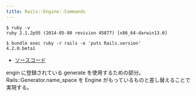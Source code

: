 ```yaml
---
title: Rails::Engine::Commands
---
```


```
$ ruby -v
ruby 2.1.2p95 (2014-05-80 revision 45877) [x86_64-darwin13.0]
```

```
$ bundle exec ruby -r rails -e 'puts Rails.version'
4.2.0.beta1
```

* [ソースコード](https://github.com/rails/rails/blob/v4.2.0.beta1/railties/lib/rails/engine/commands.rb)

engin に登録されている generate を使用するための部分。
Rails::Generator.name_space を Engine がもっているものと差し替えることで実現する。
